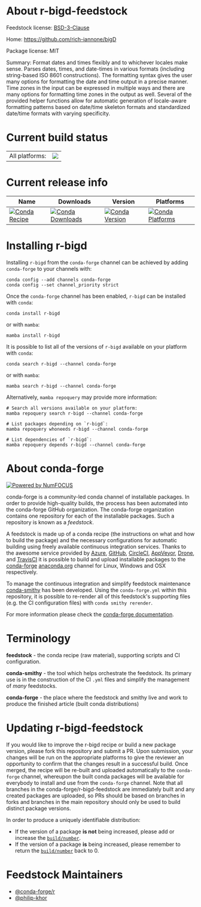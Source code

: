 About r-bigd-feedstock
======================

Feedstock license: [BSD-3-Clause](https://github.com/conda-forge/r-bigd-feedstock/blob/main/LICENSE.txt)

Home: https://github.com/rich-iannone/bigD

Package license: MIT

Summary: Format dates and times flexibly and to whichever locales make sense. Parses dates, times, and date-times in various formats (including string-based ISO 8601 constructions). The formatting syntax gives the user many options for formatting the date and time output in a precise manner. Time zones in the input can be expressed in multiple ways and there are many options for formatting time zones in the output as well. Several of the provided helper functions allow for automatic generation of locale-aware formatting patterns based on date/time skeleton formats and standardized date/time formats with varying specificity.

Current build status
====================


<table><tr><td>All platforms:</td>
    <td>
      <a href="https://dev.azure.com/conda-forge/feedstock-builds/_build/latest?definitionId=18017&branchName=main">
        <img src="https://dev.azure.com/conda-forge/feedstock-builds/_apis/build/status/r-bigd-feedstock?branchName=main">
      </a>
    </td>
  </tr>
</table>

Current release info
====================

| Name | Downloads | Version | Platforms |
| --- | --- | --- | --- |
| [![Conda Recipe](https://img.shields.io/badge/recipe-r--bigd-green.svg)](https://anaconda.org/conda-forge/r-bigd) | [![Conda Downloads](https://img.shields.io/conda/dn/conda-forge/r-bigd.svg)](https://anaconda.org/conda-forge/r-bigd) | [![Conda Version](https://img.shields.io/conda/vn/conda-forge/r-bigd.svg)](https://anaconda.org/conda-forge/r-bigd) | [![Conda Platforms](https://img.shields.io/conda/pn/conda-forge/r-bigd.svg)](https://anaconda.org/conda-forge/r-bigd) |

Installing r-bigd
=================

Installing `r-bigd` from the `conda-forge` channel can be achieved by adding `conda-forge` to your channels with:

```
conda config --add channels conda-forge
conda config --set channel_priority strict
```

Once the `conda-forge` channel has been enabled, `r-bigd` can be installed with `conda`:

```
conda install r-bigd
```

or with `mamba`:

```
mamba install r-bigd
```

It is possible to list all of the versions of `r-bigd` available on your platform with `conda`:

```
conda search r-bigd --channel conda-forge
```

or with `mamba`:

```
mamba search r-bigd --channel conda-forge
```

Alternatively, `mamba repoquery` may provide more information:

```
# Search all versions available on your platform:
mamba repoquery search r-bigd --channel conda-forge

# List packages depending on `r-bigd`:
mamba repoquery whoneeds r-bigd --channel conda-forge

# List dependencies of `r-bigd`:
mamba repoquery depends r-bigd --channel conda-forge
```


About conda-forge
=================

[![Powered by
NumFOCUS](https://img.shields.io/badge/powered%20by-NumFOCUS-orange.svg?style=flat&colorA=E1523D&colorB=007D8A)](https://numfocus.org)

conda-forge is a community-led conda channel of installable packages.
In order to provide high-quality builds, the process has been automated into the
conda-forge GitHub organization. The conda-forge organization contains one repository
for each of the installable packages. Such a repository is known as a *feedstock*.

A feedstock is made up of a conda recipe (the instructions on what and how to build
the package) and the necessary configurations for automatic building using freely
available continuous integration services. Thanks to the awesome service provided by
[Azure](https://azure.microsoft.com/en-us/services/devops/), [GitHub](https://github.com/),
[CircleCI](https://circleci.com/), [AppVeyor](https://www.appveyor.com/),
[Drone](https://cloud.drone.io/welcome), and [TravisCI](https://travis-ci.com/)
it is possible to build and upload installable packages to the
[conda-forge](https://anaconda.org/conda-forge) [anaconda.org](https://anaconda.org/)
channel for Linux, Windows and OSX respectively.

To manage the continuous integration and simplify feedstock maintenance
[conda-smithy](https://github.com/conda-forge/conda-smithy) has been developed.
Using the ``conda-forge.yml`` within this repository, it is possible to re-render all of
this feedstock's supporting files (e.g. the CI configuration files) with ``conda smithy rerender``.

For more information please check the [conda-forge documentation](https://conda-forge.org/docs/).

Terminology
===========

**feedstock** - the conda recipe (raw material), supporting scripts and CI configuration.

**conda-smithy** - the tool which helps orchestrate the feedstock.
                   Its primary use is in the construction of the CI ``.yml`` files
                   and simplify the management of *many* feedstocks.

**conda-forge** - the place where the feedstock and smithy live and work to
                  produce the finished article (built conda distributions)


Updating r-bigd-feedstock
=========================

If you would like to improve the r-bigd recipe or build a new
package version, please fork this repository and submit a PR. Upon submission,
your changes will be run on the appropriate platforms to give the reviewer an
opportunity to confirm that the changes result in a successful build. Once
merged, the recipe will be re-built and uploaded automatically to the
`conda-forge` channel, whereupon the built conda packages will be available for
everybody to install and use from the `conda-forge` channel.
Note that all branches in the conda-forge/r-bigd-feedstock are
immediately built and any created packages are uploaded, so PRs should be based
on branches in forks and branches in the main repository should only be used to
build distinct package versions.

In order to produce a uniquely identifiable distribution:
 * If the version of a package **is not** being increased, please add or increase
   the [``build/number``](https://docs.conda.io/projects/conda-build/en/latest/resources/define-metadata.html#build-number-and-string).
 * If the version of a package **is** being increased, please remember to return
   the [``build/number``](https://docs.conda.io/projects/conda-build/en/latest/resources/define-metadata.html#build-number-and-string)
   back to 0.

Feedstock Maintainers
=====================

* [@conda-forge/r](https://github.com/conda-forge/r/)
* [@philip-khor](https://github.com/philip-khor/)

